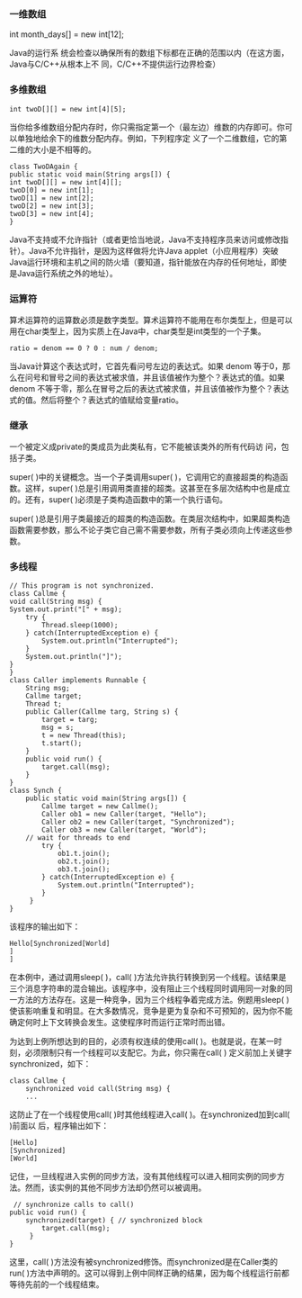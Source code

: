### 一维数组

int month_days[] = new int[12]; 

Java的运行系
统会检查以确保所有的数组下标都在正确的范围以内（在这方面，Java与C/C++从根本上不
同，C/C++不提供运行边界检查）

### 多维数组

	int twoD[][] = new int[4][5]; 

当你给多维数组分配内存时，你只需指定第一个（最左边）维数的内存即可。你可以单独地给余下的维数分配内存。例如，下列程序定
义了一个二维数组，它的第二维的大小是不相等的。

	class TwoDAgain {
	public static void main(String args[]) {
	int twoD[][] = new int[4][];
	twoD[0] = new int[1];
	twoD[1] = new int[2];
	twoD[2] = new int[3];
	twoD[3] = new int[4]; 
	}

Java不支持或不允许指针（或者更恰当地说，Java不支持程序员来访问或修改指针）。Java不允许指针，是因为这样做将允许Java applet（小应用程序）突破Java运行环境和主机之间的防火墙（要知道，指针能放在内存的任何地址，即使是Java运行系统之外的地址）。

### 运算符

算术运算符的运算数必须是数字类型。算术运算符不能用在布尔类型上，但是可以用在char类型上，因为实质上在Java中，char类型是int类型的一个子集。

	ratio = denom == 0 ? 0 : num / denom; 

当Java计算这个表达式时，它首先看问号左边的表达式。如果 denom 等于0，那么在问号和冒号之间的表达式被求值，并且该值被作为整个？表达式的值。如果 denom 不等于零，那么在冒号之后的表达式被求值，并且该值被作为整个？表达式的值。然后将整个？表达式的值赋给变量ratio。

### 继承

一个被定义成private的类成员为此类私有，它不能被该类外的所有代码访
问，包括子类。

super( )中的关键概念。当一个子类调用super( )，它调用它的直接超类的构造函数。这样，super( )总是引用调用类直接的超类。这甚至在多层次结构中也是成立的。还有，super( )必须是子类构造函数中的第一个执行语句。

super( )总是引用子类最接近的超类的构造函数。在类层次结构中，如果超类构造函数需要参数，那么不论子类它自己需不需要参数，所有子类必须向上传递这些参数。

### 多线程

	// This program is not synchronized.
	class Callme {
 	void call(String msg) {
 	System.out.print("[" + msg);
 		try {
 			Thread.sleep(1000);
 		} catch(InterruptedException e) {
 			System.out.println("Interrupted");
 		}
 		System.out.println("]");
 	}
	}
	class Caller implements Runnable {
 		String msg;
 		Callme target;
 		Thread t;
 		public Caller(Callme targ, String s) {
 			target = targ;
 			msg = s;
 			t = new Thread(this);
 			t.start(); 
		}
 		public void run() {
 			target.call(msg);
 		}
	}
	class Synch {
 		public static void main(String args[]) {
 			Callme target = new Callme();
 			Caller ob1 = new Caller(target, "Hello");
 			Caller ob2 = new Caller(target, "Synchronized");
 			Caller ob3 = new Caller(target, "World");
 		// wait for threads to end
 			try {
 				ob1.t.join();
 				ob2.t.join();
 				ob3.t.join();
 			} catch(InterruptedException e) {
 				System.out.println("Interrupted");
		 	}
		 }
	}
该程序的输出如下：

	Hello[Synchronized[World]
	]
	] 

在本例中，通过调用sleep( )，call( )方法允许执行转换到另一个线程。该结果是三个消息字符串的混合输出。该程序中，没有阻止三个线程同时调用同一对象的同一方法的方法存在。这是一种竞争，因为三个线程争着完成方法。例题用sleep( )使该影响重复和明显。在大多数情况，竞争是更为复杂和不可预知的，因为你不能确定何时上下文转换会发生。这使程序时而运行正常时而出错。

为达到上例所想达到的目的，必须有权连续的使用call( )。也就是说，在某一时刻，必须限制只有一个线程可以支配它。为此，你只需在call( ) 定义前加上关键字synchronized，如下：

	class Callme {
 		synchronized void call(String msg) {
 		... 

这防止了在一个线程使用call( )时其他线程进入call( )。在synchronized加到call( )前面以
后，程序输出如下：

	[Hello]
	[Synchronized]
	[World] 
记住，一旦线程进入实例的同步方法，没有其他线程可以进入相同实例的同步方法。然而，该实例的其他不同步方法却仍然可以被调用。

	 // synchronize calls to call()
 	public void run() {
 		synchronized(target) { // synchronized block
 			target.call(msg);
		 } 
	}

这里，call( )方法没有被synchronized修饰。而synchronized是在Caller类的run( )方法中声明的。这可以得到上例中同样正确的结果，因为每个线程运行前都等待先前的一个线程结束。